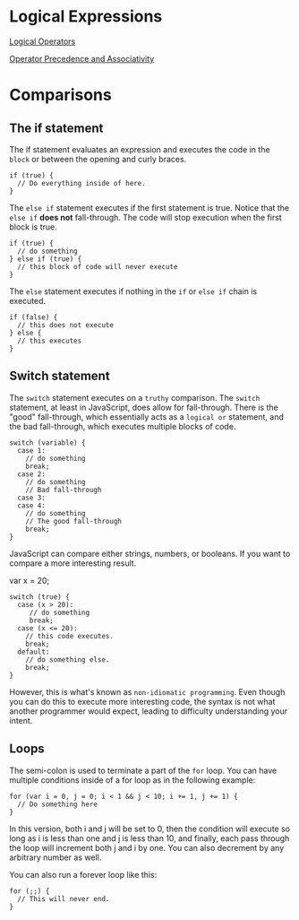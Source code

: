 # Logical Expressions

[Logical Operators](https://developer.mozilla.org/en-US/docs/Web/JavaScript/Reference/Operators/Logical_Operators)

[Operator Precedence and Associativity](https://developer.mozilla.org/en-US/docs/Web/JavaScript/Reference/Operators/Operator_Precedence)

# Comparisons

## The if statement

The if statement evaluates an expression and executes the code in the `block` or between the opening and curly braces.

    if (true) {
      // Do everything inside of here.
    }

The `else if` statement executes if the first statement is true.  Notice that the `else if` **does not** fall-through.  The code will stop execution when the first block is true.

    if (true) {
      // do something
    } else if (true) {
      // this block of code will never execute
    }

The `else` statement executes if nothing in the `if` or `else if` chain is executed.

    if (false) {
      // this does not execute
    } else {
      // this executes
    }

## Switch statement

The `switch` statement executes on a `truthy` comparison.  The `switch` statement, at least in JavaScript, does allow for fall-through.  There is the "good" fall-through, which essentially acts as a `logical or` statement, and the bad fall-through, which executes multiple blocks of code.

    switch (variable) {
      case 1:
        // do something
        break;
      case 2:
        // do something
        // Bad fall-through
      case 3:
      case 4:
        // do something
        // The good fall-through
        break;
    }

JavaScript can compare either strings, numbers, or booleans.  If you want to compare a more interesting result.

var x = 20;

    switch (true) {
      case (x > 20):
         // do something
         break;
      case (x <= 20):
        // this code executes.
        break;
      default:
        // do something else.
        break;
    }

However, this is what's known as `non-idiomatic programming`.  Even though you can do this to execute more interesting code, the syntax is not what another programmer would expect, leading to difficulty understanding your intent.

## Loops

The semi-colon is used to terminate a part of the `for` loop.  You can have multiple conditions inside of a for loop as in the following example:

    for (var i = 0, j = 0; i < 1 && j < 10; i += 1, j += 1) {
      // Do something here
    }

In this version, both i and j will be set to 0, then the condition will execute so long as i is less than one and j is less than 10, and finally, each pass through the loop will increment both j and i by one.  You can also decrement by any arbitrary number as well.

You can also run a forever loop like this:

    for (;;) {
      // This will never end.
    }
